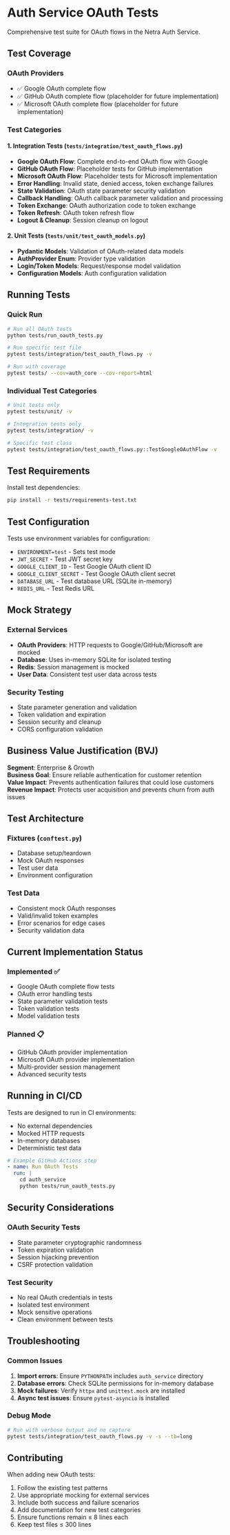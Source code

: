 # Auth Service OAuth Tests

Comprehensive test suite for OAuth flows in the Netra Auth Service.

## Test Coverage

### OAuth Providers
- ✅ Google OAuth complete flow
- ✅ GitHub OAuth complete flow (placeholder for future implementation)
- ✅ Microsoft OAuth complete flow (placeholder for future implementation)

### Test Categories

#### 1. Integration Tests (`tests/integration/test_oauth_flows.py`)
- **Google OAuth Flow**: Complete end-to-end OAuth flow with Google
- **GitHub OAuth Flow**: Placeholder tests for GitHub implementation
- **Microsoft OAuth Flow**: Placeholder tests for Microsoft implementation
- **Error Handling**: Invalid state, denied access, token exchange failures
- **State Validation**: OAuth state parameter security validation
- **Callback Handling**: OAuth callback parameter validation and processing
- **Token Exchange**: OAuth authorization code to token exchange
- **Token Refresh**: OAuth token refresh flow
- **Logout & Cleanup**: Session cleanup on logout

#### 2. Unit Tests (`tests/unit/test_oauth_models.py`)
- **Pydantic Models**: Validation of OAuth-related data models
- **AuthProvider Enum**: Provider type validation
- **Login/Token Models**: Request/response model validation
- **Configuration Models**: Auth configuration validation

## Running Tests

### Quick Run
```bash
# Run all OAuth tests
python tests/run_oauth_tests.py

# Run specific test file
pytest tests/integration/test_oauth_flows.py -v

# Run with coverage
pytest tests/ --cov=auth_core --cov-report=html
```

### Individual Test Categories
```bash
# Unit tests only
pytest tests/unit/ -v

# Integration tests only  
pytest tests/integration/ -v

# Specific test class
pytest tests/integration/test_oauth_flows.py::TestGoogleOAuthFlow -v
```

## Test Requirements

Install test dependencies:
```bash
pip install -r tests/requirements-test.txt
```

## Test Configuration

Tests use environment variables for configuration:
- `ENVIRONMENT=test` - Sets test mode
- `JWT_SECRET` - Test JWT secret key
- `GOOGLE_CLIENT_ID` - Test Google OAuth client ID
- `GOOGLE_CLIENT_SECRET` - Test Google OAuth client secret
- `DATABASE_URL` - Test database URL (SQLite in-memory)
- `REDIS_URL` - Test Redis URL

## Mock Strategy

### External Services
- **OAuth Providers**: HTTP requests to Google/GitHub/Microsoft are mocked
- **Database**: Uses in-memory SQLite for isolated testing  
- **Redis**: Session management is mocked
- **User Data**: Consistent test user data across tests

### Security Testing
- State parameter generation and validation
- Token validation and expiration
- Session security and cleanup
- CORS configuration validation

## Business Value Justification (BVJ)

**Segment**: Enterprise & Growth  
**Business Goal**: Ensure reliable authentication for customer retention  
**Value Impact**: Prevents authentication failures that could lose customers  
**Revenue Impact**: Protects user acquisition and prevents churn from auth issues

## Test Architecture

### Fixtures (`conftest.py`)
- Database setup/teardown
- Mock OAuth responses  
- Test user data
- Environment configuration

### Test Data
- Consistent mock OAuth responses
- Valid/invalid token examples
- Error scenarios for edge cases
- Security validation data

## Current Implementation Status

### Implemented ✅
- Google OAuth complete flow tests
- OAuth error handling tests
- State parameter validation tests
- Token validation tests
- Model validation tests

### Planned 📋
- GitHub OAuth provider implementation
- Microsoft OAuth provider implementation  
- Multi-provider session management
- Advanced security tests

## Running in CI/CD

Tests are designed to run in CI environments:
- No external dependencies 
- Mocked HTTP requests
- In-memory databases
- Deterministic test data

```yaml
# Example GitHub Actions step
- name: Run OAuth Tests
  run: |
    cd auth_service
    python tests/run_oauth_tests.py
```

## Security Considerations

### OAuth Security Tests
- State parameter cryptographic randomness
- Token expiration validation
- Session hijacking prevention
- CSRF protection validation

### Test Security
- No real OAuth credentials in tests
- Isolated test environment
- Mock sensitive operations
- Clean environment between tests

## Troubleshooting

### Common Issues
1. **Import errors**: Ensure `PYTHONPATH` includes `auth_service` directory
2. **Database errors**: Check SQLite permissions for in-memory database
3. **Mock failures**: Verify `httpx` and `unittest.mock` are installed
4. **Async test issues**: Ensure `pytest-asyncio` is installed

### Debug Mode
```bash
# Run with verbose output and no capture
pytest tests/integration/test_oauth_flows.py -v -s --tb=long
```

## Contributing

When adding new OAuth tests:
1. Follow the existing test patterns
2. Use appropriate mocking for external services
3. Include both success and failure scenarios
4. Add documentation for new test categories
5. Ensure functions remain ≤ 8 lines each
6. Keep test files ≤ 300 lines